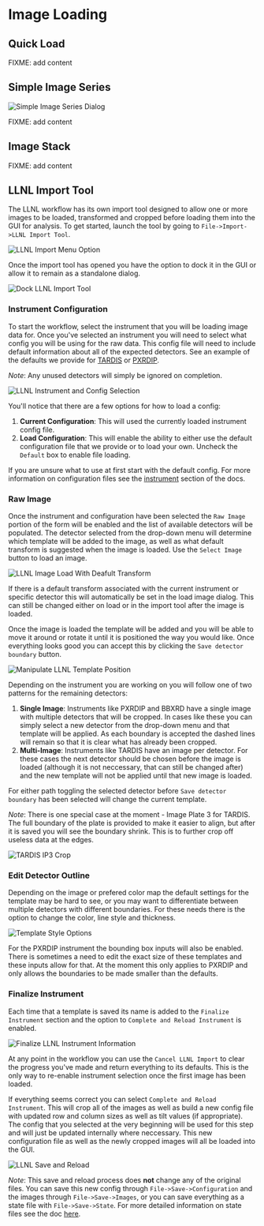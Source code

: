 # Image Loading

## Quick Load

FIXME: add content

## Simple Image Series

![Simple Image Series Dialog](img/simple_image_series_dialog.png)

FIXME: add content

## Image Stack

FIXME: add content

## LLNL Import Tool

The LLNL workflow has its own import tool designed to allow one or more images to be loaded, transformed and cropped before loading them into the GUI for analysis. To get started, launch the tool by going to `File->Import->LLNL Import Tool`.

![LLNL Import Menu Option](img/menu_llnl_import.png)

Once the import tool has opened you have the option to dock it in the GUI or allow it to remain as a standalone dialog.

![Dock LLNL Import Tool](img/dock_llnl_import.gif)

### Instrument Configuration

To start the workflow, select the instrument that you will be loading image data for. Once you've selected an instrument you will need to select what config you will be using for the raw data. This config file will need to include default information about all of the expected detectors. See an example of the defaults we provide for [TARDIS](https://github.com/HEXRD/hexrd/blob/master/hexrd/resources/tardis_reference_config.yml) or [PXRDIP](https://github.com/HEXRD/hexrd/blob/master/hexrd/resources/pxrdip_reference_config.yml).

*Note*: Any unused detectors will simply be ignored on completion.

![LLNL Instrument and Config Selection](img/instrument_and_config.png)

You'll notice that there are a few options for how to load a config:

1. **Current Configuration**: This will used the currently loaded instrument config file.
2. **Load Configuration**: This will enable the ability to either use the default configuration file that we provide or to load your own. Uncheck the `Default` box to enable file loading.

If you are unsure what to use at first start with the default config. For more information on configuration files see the [instrument](instrument.md) section of the docs.

### Raw Image

Once the instrument and configuration have been selected the `Raw Image` portion of the form will be enabled and the list of available detectors will be populated. The detector selected from the drop-down menu will determine which template will be added to the image, as well as what default transform is suggested when the image is loaded. Use the `Select Image` button to load an image.

![LLNL Image Load With Deafult Transform](img/select_image_llnl.png)

If there is a default transform associated with the current instrument or specific detector this will automatically be set in the load image dialog. This can still be changed either on load or in the import tool after the image is loaded.

Once the image is loaded the template will be added and you will be able to move it around or rotate it until it is positioned the way you would like. Once everything looks good you can accept this by clicking the `Save detector boundary` button.

![Manipulate LLNL Template Position](img/manipulate_template.gif)

Depending on the instrument you are working on you will follow one of two patterns for the remaining detectors:

1. **Single Image**: Instruments like PXRDIP and BBXRD have a single image with multiple detectors that will be cropped. In cases like these you can simply select a new detector from the drop-down menu and that template will be applied. As each boundary is accepted the dashed lines will remain so that it is clear what has already been cropped.
2. **Multi-Image**: Instruments like TARDIS have an image per detector. For these cases the next detector should be chosen before the image is loaded (although it is not neccessary, that can still be changed after) and the new template will not be applied until that new image is loaded.

For either path toggling the selected detector before `Save detector boundary` has been selected will change the current template.

*Note*: There is one special case at the moment - Image Plate 3 for TARDIS. The full boundary of the plate is provided to make it easier to align, but after it is saved you will see the boundary shrink. This is to further crop off useless data at the edges.

![TARDIS IP3 Crop](img/TARDIS_IP3.gif)

### Edit Detector Outline

Depending on the image or prefered color map the default settings for the template may be hard to see, or you may want to differentiate between multiple detectors with different boundaries. For these needs there is the option to change the color, line style and thickness.

![Template Style Options](img/template_style.gif)

For the PXRDIP instrument the bounding box inputs will also be enabled. There is sometimes a need to edit the exact size of these templates and these inputs allow for that. At the moment this only applies to PXRDIP and only allows the boundaries to be made smaller than the defaults.

### Finalize Instrument

Each time that a template is saved its name is added to the `Finalize Instrument` section and the option to `Complete and Reload Instrument` is enabled.

![Finalize LLNL Instrument Information](img/finalize_llnl.png)

At any point in the workflow you can use the `Cancel LLNL Import` to clear the progress you've made and return everything to its defaults. This is the only way to re-enable instrument selection once the first image has been loaded.

If everything seems correct you can select `Complete and Reload Instrument`. This will crop all of the images as well as build a new config file with updated row and column sizes as well as tilt values (if appropriate). The config that you selected at the very beginning will be used for this step and will just be updated internally where neccessary. This new configuration file as well as the newly cropped images will all be loaded into the GUI.

![LLNL Save and Reload](img/save_and_reload.gif)

*Note*: This save and reload process does **not** change any of the original files. You can save this new config through `File->Save->Configuration` and the images through `File->Save->Images`, or you can save everything as a state file with `File->Save->State`. For more detailed information on state files see the doc [here](state.md).
